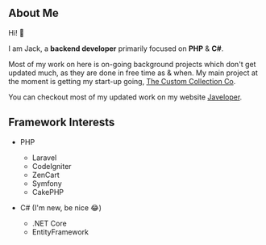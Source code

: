 ## About Me

Hi! :wave:

I am Jack, a **backend developer** primarily focused on **PHP** & **C#**.

Most of my work on here is on-going background projects which don't get updated much, as they are done in free time as & when. My main project at the moment is getting my start-up going, [The Custom Collection Co](https://thecustomcollection.co).

You can checkout most of my updated work on my website [Javeloper](https://javeloper.co.uk).

## Framework Interests

- PHP
	 - Laravel
	 - CodeIgniter
	 - ZenCart
	 - Symfony
	 - CakePHP

- C# (I'm new, be nice :joy:)
	- .NET Core
	 - EntityFramework
